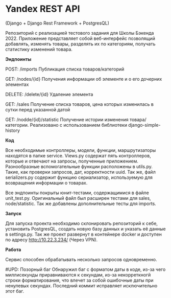 # Yandex REST API
(Django + Django Rest Framework + PostgresQL)

Репозиторий с реализацией тестового задания для Школы Бэкенда 2022.
Приложение представляет собой веб-интерфейс позволящий добавлять, изменять товары, разделять их по категориям, получать статистику изменений товара.

**Эндпоинты**

POST: /imports
Публикация списка товаров/категорий

GET: /nodes/{id}
Получения информации об элементе и о его дочерних элементах

DELETE: /delete/{id}
Удаление элемента

GET: /sales
Получение списка товаров, цена которых изменилась в сутки перед указанной датой

GET: /nodde/{id}/statistic
Получение истории изменения товара/категории.
Реализовано с использованием библиотеки django-simple-history

**Код**

Все необходимые контроллеры, модели, функции, маршрутизаторы находятся в папке service. 
Views.py содержат пять контроллеров, которые и отвечают на запросы, полученные приложением. 
Разнообразные вспомогательные функции расположены в utils.py. Такие, как проверки запросов, дат, корректности uuid. Так же, файл serializers.py содержит функцию сериализатор, используемую для возвращения информации о товарах.

Все эндпоинты покрыты юнит-тестами, содержащимися в файле unit_test.py. Оригинальный файл был расширен тестами для sales, node/statistic. Так же добавлены дополнительные тесты для imports.

**Запуск**

Для запуска проекта необходимо склонировать репозиторий к себе, установить PostgresQL, создать новую базу данных и указать её данные в settings.py.
Так же проект развернут в контейнере docker и доступен по адресу http://10.22.3.234/ (Через VPN).

**Работа**

Сервис способен обрабатывать несколько запросов одновременно.

#UPD: Позорный баг
Обнаружил баг с форматом даты в коде, из-за чего миллисекунды приравниваются к секундам, из-за некорреткногй строки форматирования, что влечет за собой ошибочные даты при ненулевых секундах. Последний коммит исправляет исключительно этот баг.

